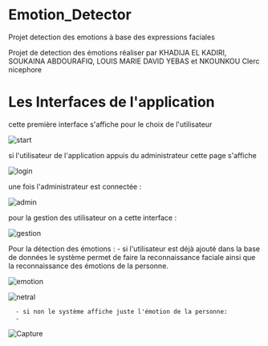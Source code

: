 
# Emotion_Detector

Projet detection des emotions à base des expressions faciales

Projet de detection des émotions réaliser par KHADIJA EL KADIRI, SOUKAINA ABDOURAFIQ,  LOUIS MARIE DAVID YEBAS et NKOUNKOU Clerc nicephore

# Les Interfaces de l'application
cette première interface s'affiche pour le choix de l'utilisateur

![start](https://user-images.githubusercontent.com/57565576/109824582-42c32f00-7c39-11eb-9331-e6cce0b1b246.PNG)

si l'utilisateur de l'application appuis du administrateur cette page s'affiche

![login](https://user-images.githubusercontent.com/57565576/109825206-e01e6300-7c39-11eb-9068-22426860da01.PNG)

une fois l'administrateur est connectée :

![admin](https://user-images.githubusercontent.com/57565576/109825296-fb896e00-7c39-11eb-8e70-6f7220c6a2d8.PNG)

pour la gestion des utilisateur on a cette interface :

![gestion](https://user-images.githubusercontent.com/57565576/109825441-1eb41d80-7c3a-11eb-9330-0d2ffa7b50d4.PNG)

Pour la détection des émotions : 
      - si l'utilisateur est déjà ajouté dans la base de données le système permet de faire la reconnaissance faciale ainsi que la reconnaissance des émotions de la personne.

![emotion](https://user-images.githubusercontent.com/57565576/109825970-a1d57380-7c3a-11eb-9017-dba931e5b554.PNG)

![netral](https://user-images.githubusercontent.com/57565576/109826035-b0238f80-7c3a-11eb-8b37-94df58dbd382.PNG)

      - si non le système affiche juste l'émotion de la personne:
      - 
![Capture](https://user-images.githubusercontent.com/57565576/109826092-c03b6f00-7c3a-11eb-9998-96306531322b.PNG)
